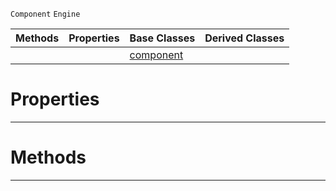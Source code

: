  `Component` `Engine`



|Methods|Properties|Base Classes|Derived Classes|
|---|---|---|---|
| | |[component](https://github.com/ZilchEngine/ZilchDocs/blob/master/code_reference/class_reference/component.md)| |


 #  Properties


---  
 #  Methods


---  
 

 